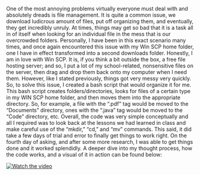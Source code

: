 One of the most annoying problems virtually everyone must deal with and absolutely dreads is file management. It is quite a common issue, we download ludicrous amount of files, put off organizing them, and eventually, they get incredibly unruly. At times, things may get so bad that it is a task all in of itself when looking for an individual file in the mess that is our overcrowded folders. Personally, I have been in this exact scenario many times, and once again encountered this issue with my Win SCP home folder, one I have in effect transformed into a second downloads folder. 
Honestly, I am in love with Win SCP. It is, if you think a bit outside the box, a free file hosting server; and so, I put a lot of my school-related, nonsensitive files on the server, then drag and drop them back onto my computer when I need them. However, like I stated previously, things got very messy very quickly. So, to solve this issue, I created a bash script that would organize it for me. This bash script creates folders/directories, looks for files of a certain type in my WIN SCP home folder, and then moves them into the appropriate directory. So, for example, a file with the “.pdf” tag would be moved to the “Documents” directory, ones with the “.java” tag would be moved to the “Code” directory, etc. 
Overall, the code was very simple conceptually and all I required was to look back at the lessons we had learned in class and make careful use of the “mkdir,” “cd,” and “mv” commands. This said, it did take a few days of trial and error to finally get things to work right. On the fourth day of asking, and after some more research, I was able to get things done and it worked splendidly. A deeper dive into my thought process, how the code works, and a visual of it in action can be found below:


[![Watch the video](https://img.youtube.com/vi/uPvCzYfdC2E/0.jpg)](https://youtu.be/uPvCzYfdC2E?si=WTilnqmtO2E_lXUR)

